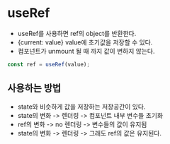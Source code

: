 # useRef
- useRef를 사용하면 ref의 object를 반환한다.
- {current: value} value에 초기값을 저장할 수 있다.
- 컴포넌트가 unmount 될 때 까지 값이 변하지 않는다.
```js
const ref = useRef(value);
```
## 사용하는 방법
- state와 비슷하게 값을 저장하는 저장공간이 있다.
- state의 변화 -> 렌더링 -> 컴포넌트 내부 변수들 초기화
- ref의 변화 -> no 렌더링 -> 변수들의 값이 유지됨
- state의 변화 -> 렌더링 -> 그래도 ref의 값은 유지된다.
